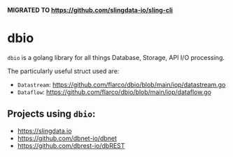 **MIGRATED TO https://github.com/slingdata-io/sling-cli** 

# dbio

`dbio` is a golang library for all things Database, Storage, API I/O processing.

The particularly useful struct used are:
* `Datastream`: https://github.com/flarco/dbio/blob/main/iop/datastream.go
* `Dataflow`: https://github.com/flarco/dbio/blob/main/iop/dataflow.go

## Projects using `dbio`:
* https://slingdata.io
* https://github.com/dbnet-io/dbnet
* https://github.com/dbrest-io/dbREST
